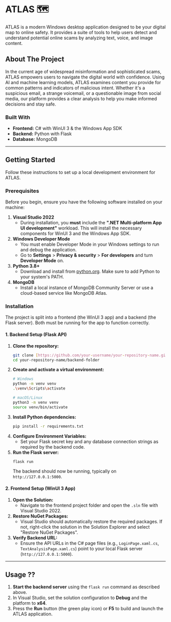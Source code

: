 # ATLAS 🗺️

ATLAS is a modern Windows desktop application designed to be your digital map to online safety. It provides a suite of tools to help users detect and understand potential online scams by analyzing text, voice, and image content.

## About The Project

In the current age of widespread misinformation and sophisticated scams, ATLAS empowers users to navigate the digital world with confidence. Using AI and machine learning models, ATLAS examines content you provide for common patterns and indicators of malicious intent. Whether it's a suspicious email, a strange voicemail, or a questionable image from social media, our platform provides a clear analysis to help you make informed decisions and stay safe.

### Built With

* **Frontend:** C# with WinUI 3 & the Windows App SDK
* **Backend:** Python with Flask
* **Database:** MongoDB

---

## Getting Started

Follow these instructions to set up a local development environment for ATLAS.

### Prerequisites

Before you begin, ensure you have the following software installed on your machine:

1.  **Visual Studio 2022**
    * During installation, you **must** include the **".NET Multi-platform App UI development"** workload. This will install the necessary components for WinUI 3 and the Windows App SDK. 
2.  **Windows Developer Mode**
    * You must enable Developer Mode in your Windows settings to run and debug the application.
    * Go to **Settings** > **Privacy & security** > **For developers** and turn **Developer Mode** on.
3.  **Python 3.8+**
    * Download and install from [python.org](https://www.python.org/). Make sure to add Python to your system's PATH.
4.  **MongoDB**
    * Install a local instance of MongoDB Community Server or use a cloud-based service like MongoDB Atlas.

### Installation

The project is split into a frontend (the WinUI 3 app) and a backend (the Flask server). Both must be running for the app to function correctly.

#### 1. Backend Setup (Flask API)

1.  **Clone the repository:**
    ```sh
    git clone [https://github.com/your-username/your-repository-name.git](https://github.com/your-username/your-repository-name.git)
    cd your-repository-name/backend-folder
    ```
2.  **Create and activate a virtual environment:**
    ```sh
    # Windows
    python -m venv venv
    .\venv\Scripts\activate

    # macOS/Linux
    python3 -m venv venv
    source venv/bin/activate
    ```
3.  **Install Python dependencies:**
    ```sh
    pip install -r requirements.txt
    ```
4.  **Configure Environment Variables:**
    * Set your Flask secret key and any database connection strings as required by the backend code.
5.  **Run the Flask server:**
    ```sh
    flask run
    ```
    The backend should now be running, typically on `http://127.0.0.1:5000`.

#### 2. Frontend Setup (WinUI 3 App)

1.  **Open the Solution:**
    * Navigate to the frontend project folder and open the `.sln` file with Visual Studio 2022.
2.  **Restore NuGet Packages:**
    * Visual Studio should automatically restore the required packages. If not, right-click the solution in the Solution Explorer and select "Restore NuGet Packages".
3.  **Verify Backend URL:**
    * Ensure the API URLs in the C# page files (e.g., `LoginPage.xaml.cs`, `TextAnalysisPage.xaml.cs`) point to your local Flask server (`http://127.0.0.1:5000`).

---

## Usage ??

1.  **Start the backend server** using the `flask run` command as described above.
2.  In Visual Studio, set the solution configuration to **Debug** and the platform to **x64**.
3.  Press the **Run** button (the green play icon) or **F5** to build and launch the ATLAS application.
